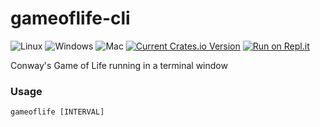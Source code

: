 # gameoflife-cli

![Linux](https://github.com/Maxgy/gameoflife-cli/workflows/Linux/badge.svg)
![Windows](https://github.com/Maxgy/gameoflife-cli/workflows/Windows/badge.svg)
![Mac](https://github.com/Maxgy/gameoflife-cli/workflows/Macos/badge.svg)
[![Current Crates.io Version](https://img.shields.io/crates/v/gameoflife)](https://crates.io/crates/gameoflife)
[![Run on Repl.it](https://repl.it/badge/github/Maxgy/gameoflife-cli)](https://repl.it/github/Maxgy/gameoflife-cli)

Conway's Game of Life running in a terminal window

### Usage
```
gameoflife [INTERVAL]
```
